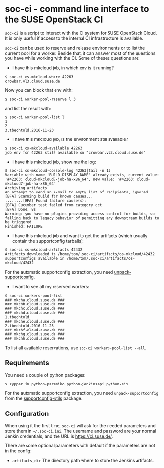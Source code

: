 # soc-ci - command line interface to the SUSE OpenStack CI

`soc-ci` is a script to interact with the CI system for SUSE OpenStack Cloud.
It is only useful if access to the internal CI infrastructure is available.

`soc-ci` can be used to reserve and release environments or to list
the current pool for a worker.
Beside that, it can answer most of the questions you have while working with the
CI. Some of theses questions are:

* I have this mkcloud job, in which env is it running?

```
$ soc-ci os-mkcloud-where 42263
crowbar.vl3.cloud.suse.de
```

Now you can block that env with:

```
$ soc-ci worker-pool-reserve l 3
```

and list the result with:

```
$ soc-ci worker-pool-list l
1
2
3.tbechtold.2016-11-23
```

* I have this mkcloud job, is the environment still available?

```
$ soc-ci os-mkcloud-available 42263
job env for 42263 still available on "crowbar.vl3.cloud.suse.de"
```

* I have this mkcloud job, show me the log:

```
$ soc-ci os-mkcloud-console-log 42263|tail -n 10
Variable with name 'BUILD_DISPLAY_NAME' already exists, current value: '#42263: cloud-mkcloud7-job-ha-x86_64', new value: '#42263: cloud-mkcloud7-job-ha-x86_64'
Archiving artifacts
An attempt to send an e-mail to empty list of recipients, ignored.
[BFA] Scanning build for known causes...
........[BFA] Found failure cause(s):
[BFA] Cucumber test failed from category cct
[BFA] Done. 8s
Warning: you have no plugins providing access control for builds, so falling back to legacy behavior of permitting any downstream builds to be triggered
Finished: FAILURE

```

* I have this mkcloud job and want to get the artifacts (which usually
contain the supportconfig tarballs):
```
$ soc-ci os-mkcloud-artifacts 42432
Artifacts downloaded to /home/tom/.soc-ci/artifacts/os-mkcloud/42432
supportconfigs available in /home/tom/.soc-ci/artifacts/os-mkcloud/42432
```
For the automatic supportconfig extraction, you need [unpack-supportconfig](https://build.opensuse.org/package/show/home:aspiers/supportconfig-utils).

* I want to see all my reserved workers:
```
$ soc-ci workers-pool-list
### mkcha.cloud.suse.de ###
### mkchb.cloud.suse.de ###
### mkchc.cloud.suse.de ###
### mkchd.cloud.suse.de ###
1.tbechtold
### mkche.cloud.suse.de ###
2.tbechtold.2016-11-25
### mkchf.cloud.suse.de ###
### mkchg.cloud.suse.de ###
### mkchh.cloud.suse.de ###
```

To list all available reservations, use ```soc-ci workers-pool-list --all```.
## Requirements

You need a couple of python packages:

```
$ zypper in python-paramiko python-jenkinsapi python-six
```

For the automatic supportconfig extraction, you need ```unpack-supportconfig``` from the [supportconfig-utils](https://build.opensuse.org/package/show/home:aspiers/supportconfig-utils)
package.


## Configuration

When using it the first time, `soc-ci` will ask for the needed
parameters and store them in `~/.soc-ci.ini`.  The username and
password are your normal Jenkin credentials, and the URL is
https://ci.suse.de/.

There are some optional parameters with default if the parameters are not in the
config:

* ```artifacts_dir```
The directory path where to store the Jenkins artifacts.
